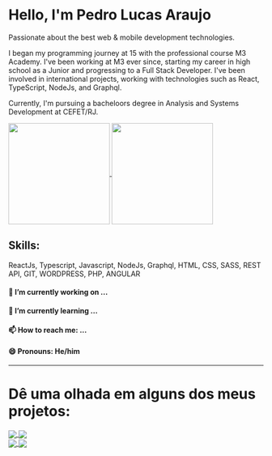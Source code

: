 # Hello, I'm Pedro Lucas Araujo

Passionate about the best web & mobile development technologies.

I began my programming journey at 15 with the professional course M3 Academy. I've been working at M3 ever since, starting my career in high school as a Junior and progressing to a Full Stack Developer. I've been involved in international projects, working with technologies such as React, TypeScript, NodeJs, and Graphql.

Currently, I'm pursuing a bacheloors degree in Analysis and Systems Development at CEFET/RJ.

<a href="https://github.com/PedroLucasAraujo/github-readme-stats">
  <img height=200 align="center" src="https://github-readme-stats.vercel.app/api?username=PedroLucasAraujo" />
</a>
<a href="https://github.com/PedroLucasAraujo/convoychat">
  <img height=200 align="center" src="https://github-readme-stats.vercel.app/api/top-langs?username=PedroLucasAraujo&hide=javascript&layout=compact&langs_count=8&card_width=320" />
</a>

## Skills:

ReactJs, Typescript, Javascript, NodeJs, Graphql, HTML, CSS, SASS, REST API, GIT, WORDPRESS, PHP, ANGULAR

#### 🔭 I’m currently working on ...

#### 🌱 I’m currently learning ...

#### 📫 How to reach me: ...

#### 😄 Pronouns: He/him
---





# Dê uma olhada em alguns dos meus projetos:

<div styles="width:100%;">
  <a href="https://github.com/PedroLucasAraujo/github-readme-stats">
      <img align="center" src="https://github-readme-stats.vercel.app/api/pin/?username=PedroLucasAraujo&repo=react_automatic_convert_audio_notes_to_text" />
  </a>
  <a href="https://github.com/PedroLucasAraujo/convoychat">
      <img align="center" src="https://github-readme-stats.vercel.app/api/pin/?username=PedroLucasAraujo&repo=nodejs_real_time_voting_system" />
  </a>
</div>

<div>
  <a href="https://github.com/PedroLucasAraujo/github-readme-stats">
      <img align="center" src="https://github-readme-stats.vercel.app/api/pin/?username=PedroLucasAraujo&repo=reactjs_headlesscms_ceifa_church" />
  </a>
  <a href="https://github.com/PedroLucasAraujo/convoychat">
      <img align="center" src="https://github-readme-stats.vercel.app/api/pin/?username=PedroLucasAraujo&repo=habits-tracker" />
  </a>
</div>


